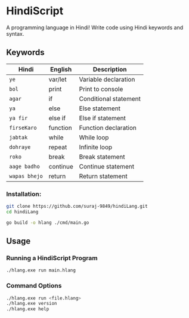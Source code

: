 # HindiScript

A programming language in Hindi! Write code using Hindi keywords and syntax.

## Keywords

| Hindi         | English  | Description           |
| ------------- | -------- | --------------------- |
| `ye`          | var/let  | Variable declaration  |
| `bol`         | print    | Print to console      |
| `agar`        | if       | Conditional statement |
| `ya`          | else     | Else statement        |
| `ya fir`      | else if  | Else if statement     |
| `firseKaro`   | function | Function declaration  |
| `jabtak`      | while    | While loop            |
| `dohraye`     | repeat   | Infinite loop         |
| `roko`        | break    | Break statement       |
| `aage badho`  | continue | Continue statement    |
| `wapas bhejo` | return   | Return statement      |

### Installation:

```bash
git clone https://github.com/suraj-9849/hindiLang.git
cd hindiLang

go build -o hlang ./cmd/main.go
```

## Usage

### Running a HindiScript Program

```bash
./hlang.exe run main.hlang
```

### Command Options

```bash
./hlang.exe run <file.hlang>
./hlang.exe version
./hlang.exe help
```
